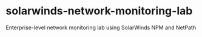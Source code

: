 # solarwinds-network-monitoring-lab
Enterprise-level network monitoring lab using SolarWinds NPM and NetPath
